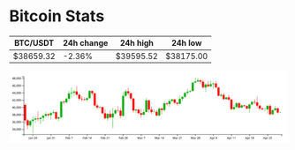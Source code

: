 # Bitcoin Stats

BTC/USDT|24h change|24h high|24h low|
|---|---|---|---|
|$38659.32|-2.36%|$39595.52|$38175.00|

<img src="./chart.svg">
